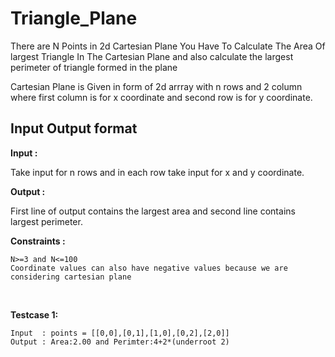 # Triangle_Plane

There are N Points in 2d Cartesian Plane You Have To Calculate The Area Of largest Triangle In The Cartesian Plane and also calculate the largest perimeter of triangle formed in the plane

Cartesian Plane is Given in form of 2d arrray with n  rows and 2 column where first column is for x coordinate and second row is for y coordinate.

## Input Output format

**Input :**

Take input for n rows and in each row take input for x and y coordinate.

**Output :**

First line of output contains the largest area and second line contains largest perimeter.

**Constraints :**

    N>=3 and N<=100
    Coordinate values can also have negative values because we are considering cartesian plane
</br>

**Testcase 1:**

    Input  : points = [[0,0],[0,1],[1,0],[0,2],[2,0]]
    Output : Area:2.00 and Perimter:4+2*(underroot 2)
